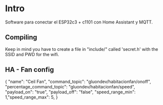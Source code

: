 # Intro

Software para conectar el ESP32c3 + c1101 con Home Assistant y MQTT.

## Compiling

Keep in mind you have to create a file in "include/" called 'secret.h' with the SSID and PWD for the wifi.

## HA - Fan config

{ 
  "name": "Ceil Fan",
  "command_topic": "gluondev/habitacionfan/onoff", 
  "percentage_command_topic": "gluondev/habitacionfan/speed",
  "payload_on": "true", 
  "payload_off": "false", 
  "speed_range_min": 1,"speed_range_max": 5,
}
